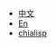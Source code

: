 * [中文](/README)
* [En](https://github.com/Chia-Network/chia-blockchain/wiki)
* [chialisp](/chialisp/basics)
